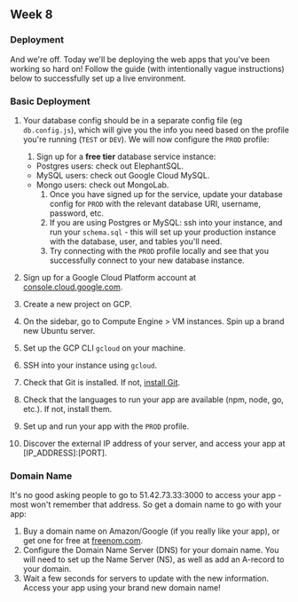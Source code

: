 ## Week 8

### Deployment

And we're off. Today we'll be deploying the web apps that you've been working so hard on! Follow the guide \(with intentionally vague instructions\) below to successfully set up a live environment.

### Basic Deployment

1. Your database config should be in a separate config file \(eg `db.config.js`\), which will give you the info you need based on the profile you're running \(`TEST` or `DEV`\). We will now configure the `PROD` profile:  
    1. Sign up for a **free tier** database service instance:

   * Postgres users: check out ElephantSQL.
   * MySQL users: check out Google Cloud MySQL.
   * Mongo users: check out MongoLab.
     1. Once you have signed up for the service, update your database config for `PROD` with the relevant database URI, username, password, etc.
     2. If you are using Postgres or MySQL: ssh into your instance, and run your `schema.sql` - this will set up your production instance with the database, user, and tables you'll need.
     3. Try connecting with the `PROD` profile locally and see that you successfully connect to your new database instance.

2. Sign up for a Google Cloud Platform account at [console.cloud.google.com](https://console.cloud.google.com).

3. Create a new project on GCP.
4. On the sidebar, go to Compute Engine &gt; VM instances. Spin up a brand new Ubuntu server.
5. Set up the GCP CLI `gcloud` on your machine.
6. SSH into your instance using `gcloud`.
7. Check that Git is installed. If not, [install Git](https://www.digitalocean.com/community/tutorials/how-to-install-git-on-ubuntu-14-04).
8. Check that the languages to run your app are available \(npm, node, go, etc.\). If not, install them.
9. Set up and run your app with the `PROD` profile.
10. Discover the external IP address of your server, and access your app at \[IP\_ADDRESS\]:\[PORT\].

### Domain Name

It's no good asking people to go to 51.42.73.33:3000 to access your app - most won't remember that address. So get a domain name to go with your app:

1. Buy a domain name on Amazon/Google \(if you really like your app\), or get one for free at [freenom.com](https://freenom.com).
2. Configure the Domain Name Server \(DNS\) for your domain name. You will need to set up the Name Server \(NS\), as well as add an A-record to your domain.
3. Wait a few seconds for servers to update with the new information. Access your app using your brand new domain name!



